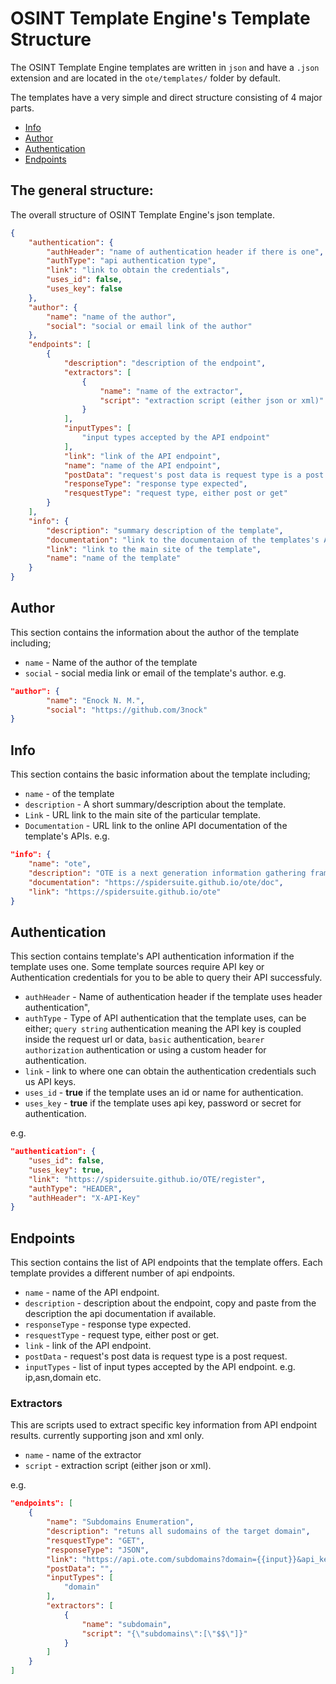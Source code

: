 # OSINT Template Engine's Template Structure

The OSINT Template Engine templates are written in `json` and have a `.json` extension and are located in the `ote/templates/` folder by default.

The templates have a very simple and direct structure consisting of 4 major parts.
- [Info](#info)
- [Author](#author)
- [Authentication](#authentication)
- [Endpoints](#endpoints)

## The general structure:

The overall structure of OSINT Template Engine's json template.

```json
{
    "authentication": {
        "authHeader": "name of authentication header if there is one",
        "authType": "api authentication type",
        "link": "link to obtain the credentials",
        "uses_id": false,
        "uses_key": false
    },
    "author": {
        "name": "name of the author",
        "social": "social or email link of the author"
    },
    "endpoints": [
        {
            "description": "description of the endpoint",
            "extractors": [
                {
                    "name": "name of the extractor",
                    "script": "extraction script (either json or xml)"
                }
            ],
            "inputTypes": [
                "input types accepted by the API endpoint"
            ],
            "link": "link of the API endpoint",
            "name": "name of the API endpoint",
            "postData": "request's post data is request type is a post request",
            "responseType": "response type expected",
            "resquestType": "request type, either post or get"
        }
    ],
    "info": {
        "description": "summary description of the template",
        "documentation": "link to the documentaion of the templates's APIs",
        "link": "link to the main site of the template",
        "name": "name of the template"
    }
}
```

## Author

This section contains the information about the author of the template including;
- `name` - Name of the author of the template
- `social` - social media link or email of the template's author.
e.g. 
```json
"author": {
        "name": "Enock N. M.",
        "social": "https://github.com/3nock"
}
```

## Info

This section contains the basic information about the template including;
- `name` - of the template
- `description` - A short summary/description about the template.
- `Link` - URL link to the main site of the particular template.
- `Documentation` - URL link to the online API documentation of the template's APIs.
e.g.
```json
"info": {
    "name": "ote",
    "description": "OTE is a next generation information gathering framework",
    "documentation": "https://spidersuite.github.io/ote/doc",
    "link": "https://spidersuite.github.io/ote"
}
```

## Authentication

This section contains template's API authentication information if the template uses one. Some template sources require API key or Authentication credentials for you to be able to query their API successfuly.
- `authHeader` - Name of authentication header if the template uses header authentication",
- `authType` - Type of API authentication that the template uses, can be either; `query string` authentication meaning the API key is coupled inside the request url or data, `basic` authentication, `bearer authorization` authentication or using a custom header for authentication.
- `link` - link to where one can obtain the authentication credentials such us API keys.
- `uses_id` - **true** if the template uses an id or name for authentication.
- `uses_key` - **true** if the template uses api key, password or secret for authentication.

e.g.
```json
"authentication": {
    "uses_id": false,
    "uses_key": true,
    "link": "https://spidersuite.github.io/OTE/register",
    "authType": "HEADER",
    "authHeader": "X-API-Key"
}
```

## Endpoints

This section contains the list of API endpoints that the template offers. Each template provides a different number of api endpoints.

- `name` - name of the API endpoint.
- `description` - description about the endpoint, copy and paste from the description the api documentation if available.
- `responseType` - response type expected.
- `resquestType` - request type, either post or get.
- `link` - link of the API endpoint.
- `postData` - request's post data is request type is a post request.
- `inputTypes` - list of input types accepted by the API endpoint. e.g. ip,asn,domain etc.

### Extractors

This are scripts used to extract specific key information from API endpoint results. currently supporting json and xml only.
- `name` - name of the extractor
- `script` - extraction script (either json or xml).

e.g.
```json
"endpoints": [
    {
        "name": "Subdomains Enumeration",
        "description": "retuns all sudomains of the target domain",
        "resquestType": "GET",
        "responseType": "JSON",
        "link": "https://api.ote.com/subdomains?domain={{input}}&api_key={{key}}",
        "postData": "",
        "inputTypes": [
            "domain"
        ],
        "extractors": [
            {
                "name": "subdomain",
                "script": "{\"subdomains\":[\"$$\"]}"
            }
        ]
    }
]
```